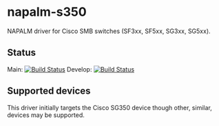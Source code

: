 # napalm-s350

 NAPALM driver for Cisco SMB switches (SF3xx, SF5xx, SG3xx, SG5xx).

## Status
Main: [![Build Status](https://travis-ci.com/napalm-automation-community/napalm-s350.svg?branch=master)](https://travis-ci.com/napalm-automation-community/napalm-s350)
Develop: [![Build Status](https://travis-ci.com/napalm-automation-community/napalm-s350.svg?branch=develop)](https://travis-ci.com/napalm-automation-community/napalm-s350)

## Supported devices

This driver initially targets the Cisco SG350 device though other, similar, devices may
be supported.
